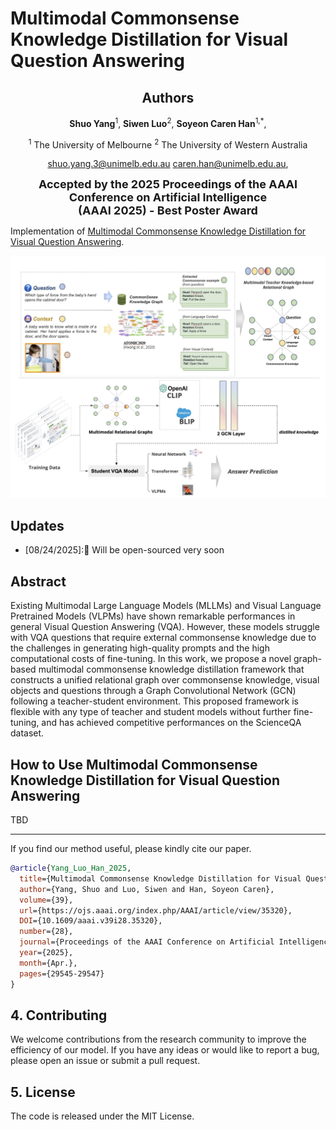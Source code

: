 # Multimodal Commonsense Knowledge Distillation for Visual Question Answering

<div align="center">
      <h2>Authors</h2>
      <p>
        <strong>Shuo Yang</strong><sup>1</sup>,  
        <strong>Siwen Luo</strong><sup>2</sup>,
        <strong>Soyeon Caren Han</strong><sup>1,*</sup>,
      </p>
</div>

<div align="center">
    <p>
        <sup>1</sup> The University of Melbourne
        <sup>2</sup> The University of Western Australia
    </p>
</div>

<div align="center">
<p>
      <a href="mailto:shuo.yang.3@unimelb.edu.au">shuo.yang.3@unimelb.edu.au</a> 
      <a href="mailto:caren.han@unimelb.edu.au">caren.han@unimelb.edu.au</a>,  
</p>
</div>

<div align="center">

<strong style="font-size: 18px;">Accepted by the 2025 Proceedings of the AAAI Conference on Artificial Intelligence</strong> <br>
    <strong style="font-size: 18px;">(AAAI 2025) - Best Poster Award</strong>
</div>

Implementation of [Multimodal Commonsense Knowledge Distillation for Visual Question Answering]([https://aclanthology.org/2025.findings-acl.872/](https://ojs.aaai.org/index.php/AAAI/article/view/35320)). 

<p align="center"><img src="MCKD_Architecture.jpeg" width="750" /></p>

## Updates
- [08/24/2025]:🎉 Will be open-sourced very soon

## Abstract
Existing Multimodal Large Language Models (MLLMs) and Visual Language Pretrained Models (VLPMs) have shown remarkable performances in general Visual Question Answering (VQA). However, these models struggle with VQA questions that require external commonsense knowledge due to the challenges in generating high-quality prompts and the high computational costs of fine-tuning. In this work, we propose a novel graph-based multimodal commonsense knowledge distillation framework that constructs a unified relational graph over commonsense knowledge, visual objects and questions through a Graph Convolutional Network (GCN) following a teacher-student environment. This proposed framework is flexible with any type of teacher and student models without further fine-tuning, and has achieved competitive performances on the ScienceQA dataset.


## How to Use Multimodal Commonsense Knowledge Distillation for Visual Question Answering
TBD


------


If you find our method useful, please kindly cite our paper.
```bibtex
@article{Yang_Luo_Han_2025,
  title={Multimodal Commonsense Knowledge Distillation for Visual Question Answering},
  author={Yang, Shuo and Luo, Siwen and Han, Soyeon Caren},
  volume={39},
  url={https://ojs.aaai.org/index.php/AAAI/article/view/35320},
  DOI={10.1609/aaai.v39i28.35320}, 
  number={28},
  journal={Proceedings of the AAAI Conference on Artificial Intelligence},
  year={2025},
  month={Apr.},
  pages={29545-29547}
}
```

## 4. Contributing
We welcome contributions from the research community to improve the efficiency of our model. If you have any ideas or would like to report a bug, please open an issue or submit a pull request.

## 5. License
The code is released under the MIT License.

